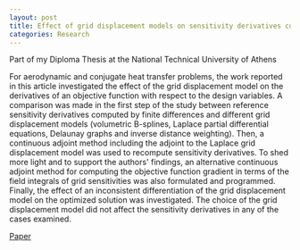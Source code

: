 ```yaml
---
layout: post
title: Effect of grid displacement models on sensitivity derivatives computed by the continuous adjoint method in aerodynamic and conjugate heat transfer shape optimization | Engineering Optimization
categories: Research
---
```


Part of my Diploma Thesis at the National Technical University of Athens

For aerodynamic and conjugate heat transfer problems, the work reported in this article investigated the effect of the grid displacement model on the derivatives of an objective function with respect to the design variables. A comparison was made in the first step of the study between reference sensitivity derivatives computed by finite differences and different grid displacement models (volumetric B-splines, Laplace partial differential equations, Delaunay graphs and inverse distance weighting). Then, a continuous adjoint method including the adjoint to the Laplace grid displacement model was used to recompute sensitivity derivatives. To shed more light and to support the authors' findings, an alternative continuous adjoint method for computing the objective function gradient in terms of the field integrals of grid sensitivities was also formulated and programmed. Finally, the effect of an inconsistent differentiation of the grid displacement model on the optimized solution was investigated. The choice of the grid displacement model did not affect the sensitivity derivatives in any of the cases examined.

[Paper](https://www.tandfonline.com/doi/abs/10.1080/0305215X.2020.1796998)
